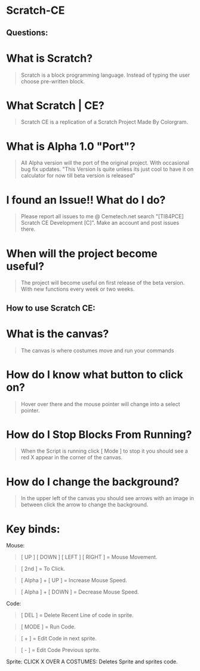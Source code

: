 # Scratch-CE

## Questions:

# What is Scratch?
> Scratch is a block programming language. Instead of typing the user choose pre-written block.


# What Scratch | CE?
> Scratch CE is a replication of a Scratch Project Made By Colorgram.


# What is Alpha 1.0 "Port"?
> All Alpha version will the port of the original project. With occasional bug fix updates. "This Version Is quite unless its just cool to have it on calculator for now till beta version is released"


# I found an Issue!! What do I do?
> Please report all issues to me @ Cemetech.net search "[TI84PCE] Scratch CE Development [C]". Make an account and post issues there.


# When will the project become useful?
> The project will become useful on first release of the beta version. With new functions every week or two weeks.


## How to use Scratch CE:

# What is the canvas?
> The canvas is where costumes move and run your commands

# How do I know what button to click on?
> Hover over there and the mouse pointer will change into a select pointer.

# How do I Stop Blocks From Running?
> When the Script is running click [ Mode ] to stop it you should see a red X appear in the corner of the canvas.

# How do I change the background?
> In the upper left of the canvas you should see arrows with an image in between click the arrow to change the background.


# Key binds:

Mouse:
> [ UP ] [ DOWN ] [ LEFT ] [ RIGHT ] = Mouse Movement.

> [ 2nd ] = To Click.

> [ Alpha ] + [ UP ] = Increase Mouse Speed.

> [ Alpha ] + [ DOWN ] = Decrease Mouse Speed.

Code:

> [ DEL ] = Delete Recent Line of code in sprite.

> [ MODE ] = Run Code.

> [ + ] = Edit Code in next sprite.

> [ - ] = Edit Code Previous sprite.

Sprite: CLICK X OVER A COSTUMES: Deletes Sprite and sprites code.
